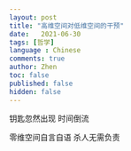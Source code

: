 ```yaml
---
layout: post
title: "高维空间对低维空间的干预"
date:   2021-06-30
tags: [哲学]
language : Chinese
comments: true
author: Zhen
toc: false
published: false
hidden: false
---
```



钥匙忽然出现
时间倒流

零维空间自言自语
杀人无需负责
<!--stackedit_data:
eyJoaXN0b3J5IjpbLTEwMDg3Njg1NTddfQ==
-->